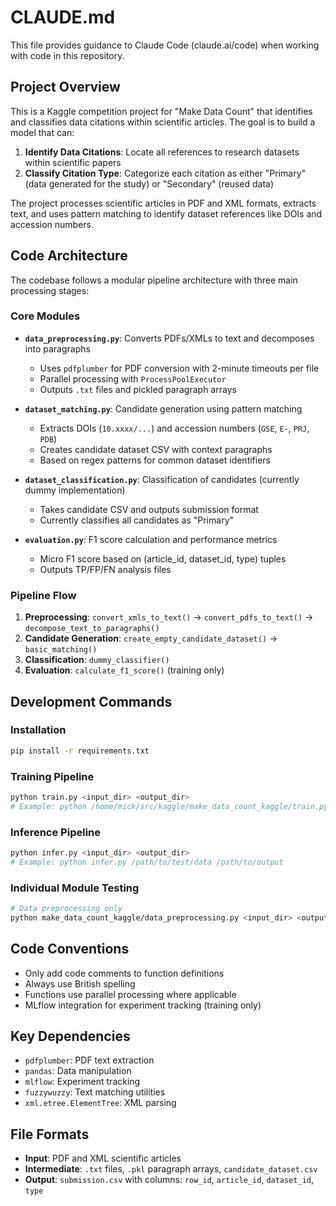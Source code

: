 # CLAUDE.md

This file provides guidance to Claude Code (claude.ai/code) when working with code in this repository.

## Project Overview

This is a Kaggle competition project for "Make Data Count" that identifies and classifies data citations within scientific articles. The goal is to build a model that can:

1. **Identify Data Citations**: Locate all references to research datasets within scientific papers
2. **Classify Citation Type**: Categorize each citation as either "Primary" (data generated for the study) or "Secondary" (reused data)

The project processes scientific articles in PDF and XML formats, extracts text, and uses pattern matching to identify dataset references like DOIs and accession numbers.

## Code Architecture

The codebase follows a modular pipeline architecture with three main processing stages:

### Core Modules

- **`data_preprocessing.py`**: Converts PDFs/XMLs to text and decomposes into paragraphs
  - Uses `pdfplumber` for PDF conversion with 2-minute timeouts per file
  - Parallel processing with `ProcessPoolExecutor`
  - Outputs `.txt` files and pickled paragraph arrays

- **`dataset_matching.py`**: Candidate generation using pattern matching
  - Extracts DOIs (`10.xxxx/...`) and accession numbers (`GSE`, `E-`, `PRJ`, `PDB`)
  - Creates candidate dataset CSV with context paragraphs
  - Based on regex patterns for common dataset identifiers

- **`dataset_classification.py`**: Classification of candidates (currently dummy implementation)
  - Takes candidate CSV and outputs submission format
  - Currently classifies all candidates as "Primary"

- **`evaluation.py`**: F1 score calculation and performance metrics
  - Micro F1 score based on (article_id, dataset_id, type) tuples
  - Outputs TP/FP/FN analysis files

### Pipeline Flow

1. **Preprocessing**: `convert_xmls_to_text()` → `convert_pdfs_to_text()` → `decompose_text_to_paragraphs()`
2. **Candidate Generation**: `create_empty_candidate_dataset()` → `basic_matching()`
3. **Classification**: `dummy_classifier()`
4. **Evaluation**: `calculate_f1_score()` (training only)

## Development Commands

### Installation
```bash
pip install -r requirements.txt
```

### Training Pipeline
```bash
python train.py <input_dir> <output_dir>
# Example: python /home/mick/src/kaggle/make_data_count_kaggle/train.py /home/mick/data/make-data-count/data/provided/ /home/mick/tmp/make-data-count/
```

### Inference Pipeline
```bash
python infer.py <input_dir> <output_dir>
# Example: python infer.py /path/to/test/data /path/to/output
```

### Individual Module Testing
```bash
# Data preprocessing only
python make_data_count_kaggle/data_preprocessing.py <input_dir> <output_dir>
```

## Code Conventions

- Only add code comments to function definitions
- Always use British spelling
- Functions use parallel processing where applicable
- MLflow integration for experiment tracking (training only)

## Key Dependencies

- `pdfplumber`: PDF text extraction
- `pandas`: Data manipulation
- `mlflow`: Experiment tracking
- `fuzzywuzzy`: Text matching utilities
- `xml.etree.ElementTree`: XML parsing

## File Formats

- **Input**: PDF and XML scientific articles
- **Intermediate**: `.txt` files, `.pkl` paragraph arrays, `candidate_dataset.csv`
- **Output**: `submission.csv` with columns: `row_id`, `article_id`, `dataset_id`, `type`